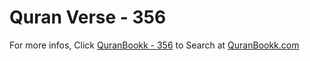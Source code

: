 # Quran Verse - 356 

For more infos, Click [QuranBookk - 356](https://www.quranbookk.com/quran/search?q=356) to Search at [QuranBookk.com](http://quranbookk.com/)